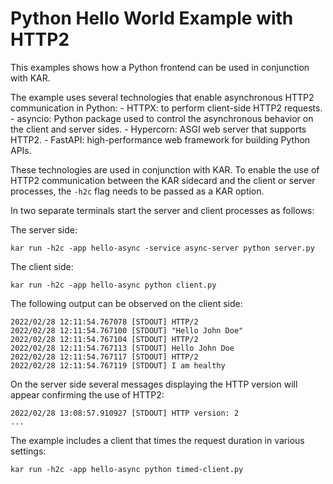 <!--
# Copyright IBM Corporation 2020,2022
#
# Licensed under the Apache License, Version 2.0 (the "License");
# you may not use this file except in compliance with the License.
# You may obtain a copy of the License at
#
#     http://www.apache.org/licenses/LICENSE-2.0
#
# Unless required by applicable law or agreed to in writing, software
# distributed under the License is distributed on an "AS IS" BASIS,
# WITHOUT WARRANTIES OR CONDITIONS OF ANY KIND, either express or implied.
# See the License for the specific language governing permissions and
# limitations under the License.
-->

# Python Hello World Example with HTTP2

This examples shows how a Python frontend can be used in conjunction with KAR.

The example uses several technologies that enable asynchronous HTTP2 communication in Python:
    - HTTPX: to perform client-side HTTP2 requests.
    - asyncio: Python package used to control the asynchronous behavior on the client and server sides.
    - Hypercorn: ASGI web server that supports HTTP2.
    - FastAPI: high-performance web framework for building Python APIs.

These technologies are used in conjunction with KAR. To enable the use of HTTP2 communication between the KAR sidecard and the client or server processes, the `-h2c` flag needs to be passed as a KAR option.

In two separate terminals start the server and client processes as follows:

The server side:
```
kar run -h2c -app hello-async -service async-server python server.py
```

The client side:
```
kar run -h2c -app hello-async python client.py
```

The following output can be observed on the client side:
```
2022/02/28 12:11:54.767078 [STDOUT] HTTP/2
2022/02/28 12:11:54.767100 [STDOUT] "Hello John Doe"
2022/02/28 12:11:54.767104 [STDOUT] HTTP/2
2022/02/28 12:11:54.767113 [STDOUT] Hello John Doe
2022/02/28 12:11:54.767117 [STDOUT] HTTP/2
2022/02/28 12:11:54.767119 [STDOUT] I am healthy
```

On the server side several messages displaying the HTTP version will appear confirming the use of HTTP2:
```
2022/02/28 13:08:57.910927 [STDOUT] HTTP version: 2
...
```

The example includes a client that times the request duration in various settings:
```
kar run -h2c -app hello-async python timed-client.py
```
